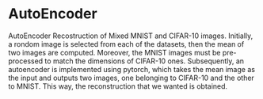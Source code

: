# AutoEncoder
AutoEncoder Recostruction of Mixed MNIST and CIFAR-10 images.
Initially, a rondom image is selected from each of the datasets, then the mean of two images are computed. Moreover, the MNIST images must be pre-processed to match the dimensions of CIFAR-10 ones.
Subsequently, an autoencoder is implemented using pytorch, which takes the mean image as the input and outputs two images, one belonging to CIFAR-10 and the other to MNIST. This way, the reconstruction that we  wanted is obtained.


